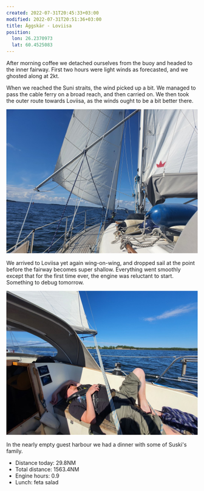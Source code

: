 ```yaml
---
created: 2022-07-31T20:45:33+03:00
modified: 2022-07-31T20:51:36+03:00
title: Äggskär - Loviisa
position:
  lon: 26.2370973
  lat: 60.4525083
---
```


After morning coffee we detached ourselves from the buoy and headed to the inner fairway. First two hours were light winds as forecasted, and we ghosted along at 2kt.

When we reached the Suni straits, the wind picked up a bit. We managed to pass the cable ferry on a broad reach, and then carried on. We then took the outer route towards Loviisa, as the winds ought to be a bit better there.

![Image](../2022/06ce88647ae86b02ce20593b2d041ddf.jpg) 

We arrived to Loviisa yet again wing-on-wing, and dropped sail at the point before the fairway becomes super shallow. Everything went smoothly except that for the first time ever, the engine was reluctant to start. Something to debug tomorrow.

![Image](../2022/d74ed93e99d527d1469b8dad244517bc.jpg) 

In the nearly empty guest harbour we had a dinner with some of Suski's family.

* Distance today: 29.8NM
* Total distance: 1563.4NM
* Engine hours: 0.9
* Lunch: feta salad
